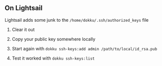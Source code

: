## On Lightsail

Lightsail adds some junk to the `/home/dokku/.ssh/authorized_keys` file

1. Clear it out

2. Copy your public key somewhere locally

3. Start again with `dokku ssh-keys:add admin /path/to/local/id_rsa.pub`

4. Test it worked with `dokku ssh-keys:list` 
